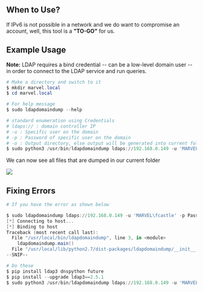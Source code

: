 
## **When to Use?**

If IPv6 is not possible in a network and we do want to compromise an account, well, this tool is a **"TO-GO"** for us.



## **Example Usage**

**Note:** LDAP requires a bind credential -- can be a low-level domain user -- in order to connect to the LDAP service and run queries.

```powershell
# Make a directory and switch to it
$ mkdir marvel.local
$ cd marvel.local

# For help message
$ sudo ldapdomaindump --help 

# standard enumeration using Credentials
# ldaps:// : domain controller IP
# -u : Specific user on the domain
# -p : Password of specific user on the domain
# -o : Output directory, else output will be generated into current folder
$ sudo python3 /usr/bin/ldapdomaindump ldaps://192.168.0.149 -u 'MARVEL\fcastle' -p Password1 -o /tmp
```



We can now see all files that are dumped in our current folder

![](https://i.imgur.com/d0UOqOT.png)


## **Fixing Errors**

```powershell
# If you have the error as shown below

$ sudo ldapdomaindump ldaps://192.168.0.149 -u 'MARVEL\fcastle' -p Password1
[*] Connecting to host...
[*] Binding to host
Traceback (most recent call last):
  File "/usr/local/bin/ldapdomaindump", line 3, in <module>
    ldapdomaindump.main()
  File "/usr/local/lib/python2.7/dist-packages/ldapdomaindump/__init__.py", line 940, in main
--SNIP--

# Do these
$ pip install ldap3 dnspython future
$ pip install --upgrade ldap3==2.5.1
$ sudo python3 /usr/bin/ldapdomaindump ldaps://192.168.0.149 -u 'MARVEL\fcastle' -p Password1
```